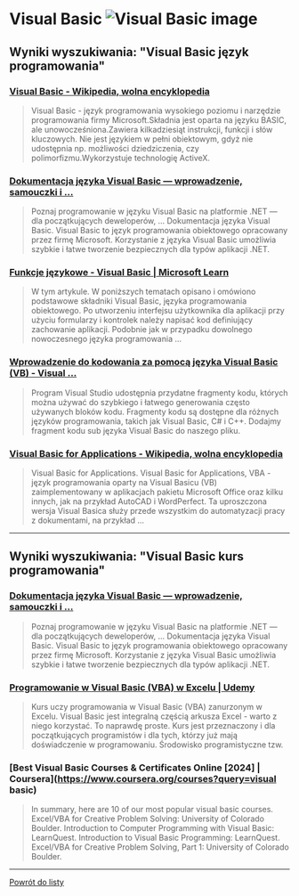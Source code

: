 # __Visual Basic ![Visual Basic image](https://www.tiobe.com/wp-content/themes/tiobe/tiobe-index/images/Visual_Basic.png)__ 
 
## Wyniki wyszukiwania: "Visual Basic język programowania" 
 
### [Visual Basic - Wikipedia, wolna encyklopedia](https://pl.wikipedia.org/wiki/Visual_Basic) 
 
 > Visual Basic - język programowania wysokiego poziomu i narzędzie programowania firmy Microsoft.Składnia jest oparta na języku BASIC, ale unowocześniona.Zawiera kilkadziesiąt instrukcji, funkcji i słów kluczowych. Nie jest językiem w pełni obiektowym, gdyż nie udostępnia np. możliwości dziedziczenia, czy polimorfizmu.Wykorzystuje technologię ActiveX.
 
 
 
 
### [Dokumentacja języka Visual Basic — wprowadzenie, samouczki i ...](https://learn.microsoft.com/pl-pl/dotnet/visual-basic/) 
 
 > Poznaj programowanie w języku Visual Basic na platformie .NET — dla początkujących deweloperów, ... Dokumentacja języka Visual Basic. Visual Basic to język programowania obiektowego opracowany przez firmę Microsoft. Korzystanie z języka Visual Basic umożliwia szybkie i łatwe tworzenie bezpiecznych dla typów aplikacji .NET.
 
 
 
 
### [Funkcje językowe - Visual Basic | Microsoft Learn](https://learn.microsoft.com/pl-pl/dotnet/visual-basic/programming-guide/language-features/) 
 
 > W tym artykule. W poniższych tematach opisano i omówiono podstawowe składniki Visual Basic, języka programowania obiektowego. Po utworzeniu interfejsu użytkownika dla aplikacji przy użyciu formularzy i kontrolek należy napisać kod definiujący zachowanie aplikacji. Podobnie jak w przypadku dowolnego nowoczesnego języka programowania ...
 
 
 
 
### [Wprowadzenie do kodowania za pomocą języka Visual Basic (VB) - Visual ...](https://learn.microsoft.com/pl-pl/visualstudio/get-started/visual-basic/tutorial-editor?view=vs-2022) 
 
 > Program Visual Studio udostępnia przydatne fragmenty kodu, których można używać do szybkiego i łatwego generowania często używanych bloków kodu. Fragmenty kodu są dostępne dla różnych języków programowania, takich jak Visual Basic, C# i C++. Dodajmy fragment kodu sub języka Visual Basic do naszego pliku.
 
 
 
 
### [Visual Basic for Applications - Wikipedia, wolna encyklopedia](https://pl.wikipedia.org/wiki/Visual_Basic_for_Applications) 
 
 > Visual Basic for Applications. Visual Basic for Applications, VBA - język programowania oparty na Visual Basicu (VB) zaimplementowany w aplikacjach pakietu Microsoft Office oraz kilku innych, jak na przykład AutoCAD i WordPerfect. Ta uproszczona wersja Visual Basica służy przede wszystkim do automatyzacji pracy z dokumentami, na przykład ...
 
 
 
 

 
---
 
## Wyniki wyszukiwania: "Visual Basic kurs programowania" 
 
### [Dokumentacja języka Visual Basic — wprowadzenie, samouczki i ...](https://learn.microsoft.com/pl-pl/dotnet/visual-basic/) 
 
 > Poznaj programowanie w języku Visual Basic na platformie .NET — dla początkujących deweloperów, ... Dokumentacja języka Visual Basic. Visual Basic to język programowania obiektowego opracowany przez firmę Microsoft. Korzystanie z języka Visual Basic umożliwia szybkie i łatwe tworzenie bezpiecznych dla typów aplikacji .NET.
 
 
 
 
### [Programowanie w Visual Basic (VBA) w Excelu | Udemy](https://www.udemy.com/course/programowanie-w-visual-basic-vba-w-excelu/) 
 
 > Kurs uczy programowania w Visual Basic (VBA) zanurzonym w Excelu. Visual Basic jest integralną częścią arkusza Excel - warto z niego korzystać. To naprawdę proste. Kurs jest przeznaczony i dla początkujących programistów i dla tych, którzy już mają doświadczenie w programowaniu. Środowisko programistyczne tzw.
 
 
 
 
### [Best Visual Basic Courses & Certificates Online [2024] | Coursera](https://www.coursera.org/courses?query=visual basic) 
 
 > In summary, here are 10 of our most popular visual basic courses. Excel/VBA for Creative Problem Solving: University of Colorado Boulder. Introduction to Computer Programming with Visual Basic: LearnQuest. Introduction to Visual Basic Programming: LearnQuest. Excel/VBA for Creative Problem Solving, Part 1: University of Colorado Boulder.
 
 
 
 

 
---
 
 [Powrót do listy](../top20.md)